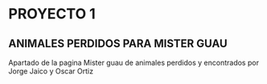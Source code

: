 # PROYECTO 1 
## ANIMALES PERDIDOS PARA MISTER GUAU

Apartado de la pagina Mister guau de animales perdidos y encontrados por Jorge Jaico y Oscar Ortiz
